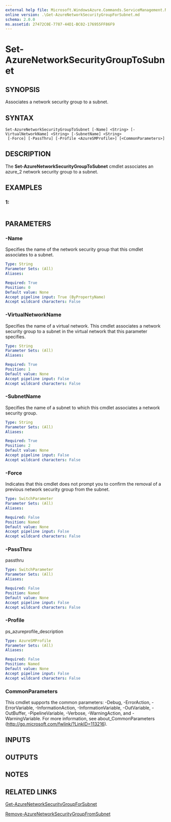 ```yaml
---
external help file: Microsoft.WindowsAzure.Commands.ServiceManagement.Network.dll-Help.xml
online version: .\Get-AzureNetworkSecurityGroupForSubnet.md
schema: 2.0.0
ms.assetid: 27472C0E-7787-44D1-BC02-176955FF86F9
---
```


# Set-AzureNetworkSecurityGroupToSubnet

## SYNOPSIS
Associates a network security group to a subnet.

## SYNTAX

```
Set-AzureNetworkSecurityGroupToSubnet [-Name] <String> [-VirtualNetworkName] <String> [-SubnetName] <String>
 [-Force] [-PassThru] [-Profile <AzureSMProfile>] [<CommonParameters>]
```

## DESCRIPTION
The **Set-AzureNetworkSecurityGroupToSubnet** cmdlet associates an azure_2 network security group to a subnet.

## EXAMPLES

### 1:
```

```

## PARAMETERS

### -Name
Specifies the name of the network security group that this cmdlet associates to a subnet.

```yaml
Type: String
Parameter Sets: (All)
Aliases: 

Required: True
Position: 0
Default value: None
Accept pipeline input: True (ByPropertyName)
Accept wildcard characters: False
```

### -VirtualNetworkName
Specifies the name of a virtual network.
This cmdlet associates a network security group to a subnet in the virtual network that this parameter specifies.

```yaml
Type: String
Parameter Sets: (All)
Aliases: 

Required: True
Position: 1
Default value: None
Accept pipeline input: False
Accept wildcard characters: False
```

### -SubnetName
Specifies the name of a subnet to which this cmdlet associates a network security group.

```yaml
Type: String
Parameter Sets: (All)
Aliases: 

Required: True
Position: 2
Default value: None
Accept pipeline input: False
Accept wildcard characters: False
```

### -Force
Indicates that this cmdlet does not prompt you to confirm the removal of a previous network security group from the subnet.

```yaml
Type: SwitchParameter
Parameter Sets: (All)
Aliases: 

Required: False
Position: Named
Default value: None
Accept pipeline input: False
Accept wildcard characters: False
```

### -PassThru
passthru

```yaml
Type: SwitchParameter
Parameter Sets: (All)
Aliases: 

Required: False
Position: Named
Default value: None
Accept pipeline input: False
Accept wildcard characters: False
```

### -Profile
ps_azureprofile_description

```yaml
Type: AzureSMProfile
Parameter Sets: (All)
Aliases: 

Required: False
Position: Named
Default value: None
Accept pipeline input: False
Accept wildcard characters: False
```

### CommonParameters
This cmdlet supports the common parameters: -Debug, -ErrorAction, -ErrorVariable, -InformationAction, -InformationVariable, -OutVariable, -OutBuffer, -PipelineVariable, -Verbose, -WarningAction, and -WarningVariable. For more information, see about_CommonParameters (http://go.microsoft.com/fwlink/?LinkID=113216).

## INPUTS

## OUTPUTS

## NOTES

## RELATED LINKS

[Get-AzureNetworkSecurityGroupForSubnet](./Get-AzureNetworkSecurityGroupForSubnet.md)

[Remove-AzureNetworkSecurityGroupFromSubnet](./Remove-AzureNetworkSecurityGroupFromSubnet.md)


